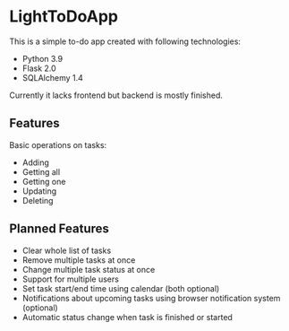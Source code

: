# LightToDoApp

This is a simple to-do app created with following technologies: 
 
 - Python 3.9
 - Flask 2.0
 - SQLAlchemy 1.4

Currently it lacks frontend but backend is mostly finished.

## Features

Basic operations on tasks:

- Adding
- Getting all
- Getting one
- Updating
- Deleting

## Planned Features

- Clear whole list of tasks
- Remove multiple tasks at once
- Change multiple task status at once
- Support for multiple users
- Set task start/end time using calendar (both optional)
- Notifications about upcoming tasks using browser notification system (optional)
- Automatic status change when task is finished or started
